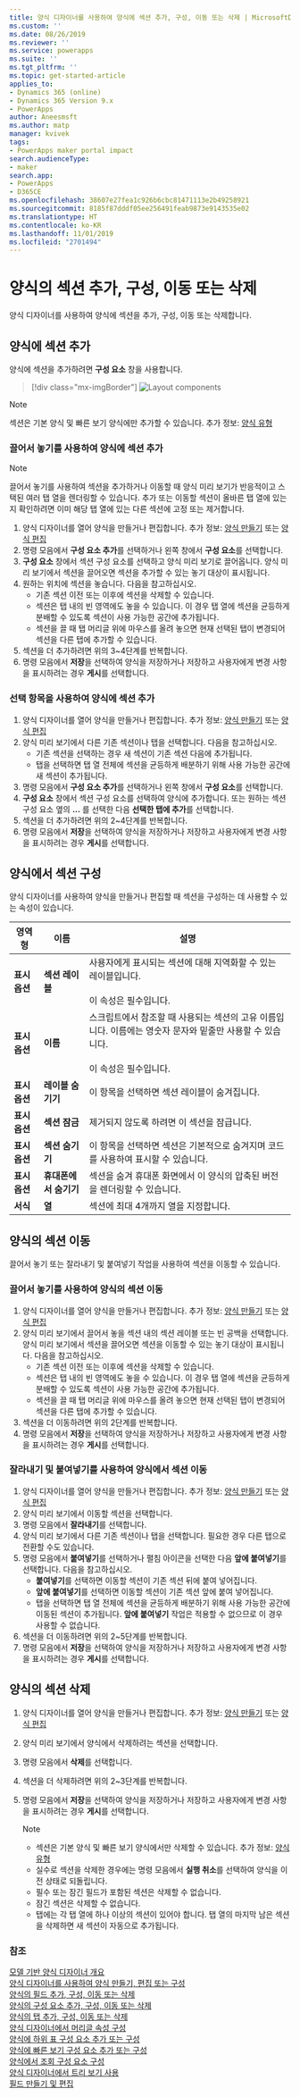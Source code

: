 ```yaml
---
title: 양식 디자이너를 사용하여 양식에 섹션 추가, 구성, 이동 또는 삭제 | MicrosoftDocs
ms.custom: ''
ms.date: 08/26/2019
ms.reviewer: ''
ms.service: powerapps
ms.suite: ''
ms.tgt_pltfrm: ''
ms.topic: get-started-article
applies_to:
- Dynamics 365 (online)
- Dynamics 365 Version 9.x
- PowerApps
author: Aneesmsft
ms.author: matp
manager: kvivek
tags:
- PowerApps maker portal impact
search.audienceType:
- maker
search.app:
- PowerApps
- D365CE
ms.openlocfilehash: 38607e27fea1c926b6cbc81471113e2b49258921
ms.sourcegitcommit: 8185f87dddf05ee256491feab9873e9143535e02
ms.translationtype: HT
ms.contentlocale: ko-KR
ms.lasthandoff: 11/01/2019
ms.locfileid: "2701494"
---
```

# <a name="add-configure-move-or-delete-sections-on-a-form"></a>양식의 섹션 추가, 구성, 이동 또는 삭제 
양식 디자이너를 사용하여 양식에 섹션을 추가, 구성, 이동 또는 삭제합니다. 

## <a name="add-sections-to-a-form"></a>양식에 섹션 추가
양식에 섹션을 추가하려면 **구성 요소** 창을 사용합니다. 

> [!div class="mx-imgBorder"] 
> ![](media/FormDesignerComponentsLayout.png "Layout components")

  > [!NOTE]
  >   섹션은 기본 양식 및 빠른 보기 양식에만 추가할 수 있습니다. 추가 정보: [양식 유형](types-forms.md)

### <a name="add-sections-to-a-form-using-drag-and-drop"></a>끌어서 놓기를 사용하여 양식에 섹션 추가
> [!NOTE]
> 끌어서 놓기를 사용하여 섹션을 추가하거나 이동할 때 양식 미리 보기가 반응적이고 스택된 여러 탭 열을 렌더링할 수 있습니다. 추가 또는 이동할 섹션이 올바른 탭 열에 있는지 확인하려면 이미 해당 탭 열에 있는 다른 섹션에 고정 또는 제거합니다.
1. 양식 디자이너를 열어 양식을 만들거나 편집합니다. 추가 정보: [양식 만들기](create-and-edit-forms.md#create-a-form) 또는 [양식 편집](create-and-edit-forms.md#edit-a-form)
2. 명령 모음에서 **구성 요소 추가**를 선택하거나 왼쪽 창에서 **구성 요소**를 선택합니다. 
3. **구성 요소** 창에서 섹션 구성 요소를 선택하고 양식 미리 보기로 끌어옵니다. 양식 미리 보기에서 섹션을 끌어오면 섹션을 추가할 수 있는 놓기 대상이 표시됩니다. 
4. 원하는 위치에 섹션을 놓습니다. 다음을 참고하십시오. 
    - 기존 섹션 이전 또는 이후에 섹션을 삭제할 수 있습니다.
    - 섹션은 탭 내의 빈 영역에도 놓을 수 있습니다. 이 경우 탭 열에 섹션을 균등하게 분배할 수 있도록 섹션이 사용 가능한 공간에 추가됩니다.
    - 섹션을 끌 때 탭 머리글 위에 마우스를 올려 놓으면 현재 선택된 탭이 변경되어 섹션을 다른 탭에 추가할 수 있습니다.   
5. 섹션을 더 추가하려면 위의 3~4단계를 반복합니다.
6. 명령 모음에서 **저장**을 선택하여 양식을 저장하거나 저장하고 사용자에게 변경 사항을 표시하려는 경우 **게시**를 선택합니다. 

### <a name="add-sections-to-a-form-using-selection"></a>선택 항목을 사용하여 양식에 섹션 추가 
1. 양식 디자이너를 열어 양식을 만들거나 편집합니다. 추가 정보: [양식 만들기](create-and-edit-forms.md#create-a-form) 또는 [양식 편집](create-and-edit-forms.md#edit-a-form)
2. 양식 미리 보기에서 다른 기존 섹션이나 탭을 선택합니다. 다음을 참고하십시오.
    - 기존 섹션을 선택하는 경우 새 섹션이 기존 섹션 다음에 추가됩니다. 
    - 탭을 선택하면 탭 열 전체에 섹션을 균등하게 배분하기 위해 사용 가능한 공간에 새 섹션이 추가됩니다. 
3. 명령 모음에서 **구성 요소 추가**를 선택하거나 왼쪽 창에서 **구성 요소**를 선택합니다.  
4. **구성 요소** 창에서 섹션 구성 요소를 선택하여 양식에 추가합니다. 또는 원하는 섹션 구성 요소 옆의 **...** 를 선택한 다음 **선택한 탭에 추가**를 선택합니다. 
5. 섹션을 더 추가하려면 위의 2~4단계를 반복합니다.
6. 명령 모음에서 **저장**을 선택하여 양식을 저장하거나 저장하고 사용자에게 변경 사항을 표시하려는 경우 **게시**를 선택합니다. 

## <a name="configure-sections-on-a-form"></a>양식에서 섹션 구성
양식 디자이너를 사용하여 양식을 만들거나 편집할 때 섹션을 구성하는 데 사용할 수 있는 속성이 있습니다.

|영역형   |이름  |설명  |
|---------|---------|---------|
|**표시 옵션** | **섹션 레이블**    | 사용자에게 표시되는 섹션에 대해 지역화할 수 있는 레이블입니다. <br /><br />이 속성은 필수입니다.      |
|**표시 옵션** | **이름** | 스크립트에서 참조할 때 사용되는 섹션의 고유 이름입니다. 이름에는 영숫자 문자와 밑줄만 사용할 수 있습니다. <br /><br />이 속성은 필수입니다. |
|**표시 옵션** | **레이블 숨기기** |  이 항목을 선택하면 섹션 레이블이 숨겨집니다. |
|**표시 옵션** | **섹션 잠금** | 제거되지 않도록 하려면 이 섹션을 잠급니다. |
|**표시 옵션** | **섹션 숨기기** | 이 항목을 선택하면 섹션은 기본적으로 숨겨지며 코드를 사용하여 표시할 수 있습니다. |
|**표시 옵션** | **휴대폰에서 숨기기** |  섹션을 숨겨 휴대폰 화면에서 이 양식의 압축된 버전을 렌더링할 수 있습니다. |
|**서식** |  **열** |  섹션에 최대 4개까지 열을 지정합니다. |

## <a name="move-sections-on-a-form"></a>양식의 섹션 이동
끌어서 놓기 또는 잘라내기 및 붙여넣기 작업을 사용하여 섹션을 이동할 수 있습니다. 

### <a name="move-sections-on-a-form-using-drag-and-drop"></a>끌어서 놓기를 사용하여 양식의 섹션 이동
1. 양식 디자이너를 열어 양식을 만들거나 편집합니다. 추가 정보: [양식 만들기](create-and-edit-forms.md#create-a-form) 또는 [양식 편집](create-and-edit-forms.md#edit-a-form)
2. 양식 미리 보기에서 끌어서 놓을 섹션 내의 섹션 레이블 또는 빈 공백을 선택합니다. 양식 미리 보기에서 섹션을 끌어오면 섹션을 이동할 수 있는 놓기 대상이 표시됩니다. 
   다음을 참고하십시오. 
    - 기존 섹션 이전 또는 이후에 섹션을 삭제할 수 있습니다.
    - 섹션은 탭 내의 빈 영역에도 놓을 수 있습니다. 이 경우 탭 열에 섹션을 균등하게 분배할 수 있도록 섹션이 사용 가능한 공간에 추가됩니다.
    - 섹션을 끌 때 탭 머리글 위에 마우스를 올려 놓으면 현재 선택된 탭이 변경되어 섹션을 다른 탭에 추가할 수 있습니다.   
3. 섹션을 더 이동하려면 위의 2단계를 반복합니다.
5. 명령 모음에서 **저장**을 선택하여 양식을 저장하거나 저장하고 사용자에게 변경 사항을 표시하려는 경우 **게시**를 선택합니다. 

### <a name="move-sections-on-a-form-using-cut-and-paste"></a>잘라내기 및 붙여넣기를 사용하여 양식에서 섹션 이동
1. 양식 디자이너를 열어 양식을 만들거나 편집합니다. 추가 정보: [양식 만들기](create-and-edit-forms.md#create-a-form) 또는 [양식 편집](create-and-edit-forms.md#edit-a-form)
2. 양식 미리 보기에서 이동할 섹션을 선택합니다.
3. 명령 모음에서 **잘라내기**를 선택합니다.
4. 양식 미리 보기에서 다른 기존 섹션이나 탭을 선택합니다. 필요한 경우 다른 탭으로 전환할 수도 있습니다.
5. 명령 모음에서 **붙여넣기**를 선택하거나 펼침 아이콘을 선택한 다음 **앞에 붙여넣기**를 선택합니다.      다음을 참고하십시오. 
    - **붙여넣기**를 선택하면 이동할 섹션이 기존 섹션 뒤에 붙여 넣어집니다. 
    - **앞에 붙여넣기**를 선택하면 이동할 섹션이 기존 섹션 앞에 붙여 넣어집니다.
    - 탭을 선택하면 탭 열 전체에 섹션을 균등하게 배분하기 위해 사용 가능한 공간에 이동된 섹션이 추가됩니다. **앞에 붙여넣기** 작업은 적용할 수 없으므로 이 경우 사용할 수 없습니다.
6. 섹션을 더 이동하려면 위의 2~5단계를 반복합니다.
7. 명령 모음에서 **저장**을 선택하여 양식을 저장하거나 저장하고 사용자에게 변경 사항을 표시하려는 경우 **게시**를 선택합니다. 

## <a name="delete-sections-on-a-form"></a>양식의 섹션 삭제
1. 양식 디자이너를 열어 양식을 만들거나 편집합니다. 추가 정보: [양식 만들기](create-and-edit-forms.md#create-a-form) 또는 [양식 편집](create-and-edit-forms.md#edit-a-form)
2. 양식 미리 보기에서 양식에서 삭제하려는 섹션을 선택합니다. 
3. 명령 모음에서 **삭제**를 선택합니다.
4. 섹션을 더 삭제하려면 위의 2~3단계를 반복합니다.
4. 명령 모음에서 **저장**을 선택하여 양식을 저장하거나 저장하고 사용자에게 변경 사항을 표시하려는 경우 **게시**를 선택합니다. 

    > [!NOTE]
    >   - 섹션은 기본 양식 및 빠른 보기 양식에서만 삭제할 수 있습니다. 추가 정보: [양식 유형](types-forms.md)
    >   - 실수로 섹션을 삭제한 경우에는 명령 모음에서 **실행 취소**를 선택하여 양식을 이전 상태로 되돌립니다. 
    >   - 필수 또는 잠긴 필드가 포함된 섹션은 삭제할 수 없습니다. 
    >   - 잠긴 섹션은 삭제할 수 없습니다. 
    >   - 탭에는 각 탭 열에 하나 이상의 섹션이 있어야 합니다. 탭 열의 마지막 남은 섹션을 삭제하면 새 섹션이 자동으로 추가됩니다. 

### <a name="see-also"></a>참조
[모델 기반 양식 디자이너 개요](form-designer-overview.md)  
[양식 디자이너를 사용하여 양식 만들기, 편집 또는 구성](create-and-edit-forms.md)  
[양식의 필드 추가, 구성, 이동 또는 삭제](add-move-or-delete-fields-on-form.md)  
[양식의 구성 요소 추가, 구성, 이동 또는 삭제](add-move-configure-or-delete-components-on-form.md)  
[양식의 탭 추가, 구성, 이동 또는 삭제](add-move-or-delete-tabs-on-form.md)  
[양식 디자이너에서 머리글 속성 구성](form-designer-header-properties.md)  
[양식에 하위 표 구성 요소 추가 또는 구성](form-designer-add-configure-subgrid.md)  
[양식에 빠른 보기 구성 요소 추가 또는 구성](form-designer-add-configure-quickview.md)  
[양식에서 조회 구성 요소 구성](form-designer-add-configure-lookup.md)  
[양식 디자이너에서 트리 보기 사용](using-tree-view-on-form.md)  
[필드 만들기 및 편집](../common-data-service/create-edit-field-portal.md)  
